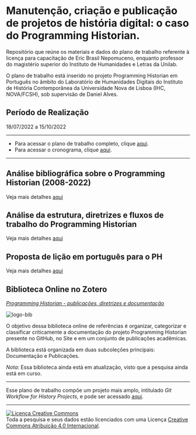 # Manutenção, criação e publicação de projetos de história digital: o caso do Programming Historian.

Repositório que reúne os materiais e dados do plano de trabalho referente à licença para capacitação de Eric Brasil Nepomuceno, enquanto professor do magistério superior do Instituto de Humanidades e Letras da Unilab.

O plano de trabalho está inserido no projeto Programming Historian em Português no âmbito do Laboratório de Humanidades Digitais do Instituto de História Contemporânea da Universidade Nova de Lisboa (IHC, NOVA/FCSH), sob supervisão de Daniel Alves.

## Período de Realização

18/07/2022 a 15/10/2022

---

- Para acessar o plano de trabalho completo, clique [aqui](plano_de_trabalho.md).
- Para acessar o cronograma, clique [aqui](cronograma.md).

---

## Análise bibliográfica sobre o Programming Historian (2008-2022)

Veja mais detalhes [aqui](bib/README.md)

## Análise da estrutura, diretrizes e fluxos de trabalho do Programming Historian

Veja mais detalhes [aqui](PH_workflow/README.md)

## Proposta de lição em português para o PH

Veja mais detalhes [aqui](Proposta-lição-PH/README.md)

## Biblioteca Online no Zotero

[*Programming Historian - publicações, diretrizes e documentação*](https://www.zotero.org/groups/4765521/programming_historian_-_publicaes_diretrizes_e_documentao/)

![logo-bib](imgs/bib_zot.png)

O objetivo dessa biblioteca online de referências é organizar, categorizar e classificar criticamente a documentação do projeto Programming Historian presente no GitHub, no Site e em um conjunto de publicações acadêmicas.

A biblioteca está organizada em duas subcoleções principais: Documentação e Publicações.

*Nota*: Essa biblioteca ainda está em atualização, visto que a pesquisa ainda está em curso.

---

Esse plano de trabalho compõe um projeto mais amplo, intitulado *Git Workflow for History Projects*, e pode ser acessado [aqui](https://github.com/users/ericbrasiln/projects/4).

---

<a rel="license" href="http://creativecommons.org/licenses/by/4.0/"><img alt="Licença Creative Commons" style="border-width:0" src="https://i.creativecommons.org/l/by/4.0/88x31.png" /></a><br />Toda a pesquisa e seus dados estão licenciados com uma Licença <a rel="license" href="http://creativecommons.org/licenses/by/4.0/">Creative Commons Atribuição 4.0 Internacional</a>.
